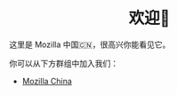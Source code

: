 
<h1 style="text-align:center">欢迎👏</h1>

这里是 Mozilla 中国🇨🇳，很高兴你能看见它。

你可以从下方群组中加入我们：

* [Mozilla China](https://t.me/mozilla_china)

